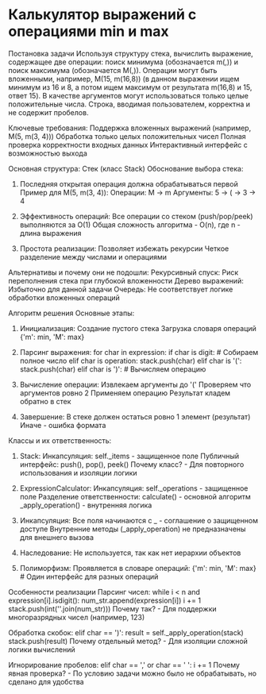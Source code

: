 # Калькулятор выражений с операциями min и max

Постановка задачи
Используя структуру стека, вычислить выражение, содержащее две операции: поиск минимума (обозначается m(,)) и поиск максимума (обозначается М(,)). Операции могут быть вложенными, например, M(15, m(16,8)) (в данном выражении ищем минимум из 16 и 8, а потом ищем максимум от результата m(16,8) и 15, ответ 15). В качестве аргументов могут использоваться только целые положительные числа. Строка, вводимая пользователем, корректна и не содержит пробелов.

Ключевые требования:
Поддержка вложенных выражений (например, M(5, m(3, 4)))
Обработка только целых положительных чисел
Полная проверка корректности входных данных
Интерактивный интерфейс с возможностью выхода

Основная структура: Стек (класс Stack)
Обоснование выбора стека:
1. Последняя открытая операция должна обрабатываться первой
Пример для M(5, m(3, 4)):
Операции: M → m
Аргументы: 5 → ( → 3 → 4

2. Эффективность операций:
Все операции со стеком (push/pop/peek) выполняются за O(1)
Общая сложность алгоритма - O(n), где n - длина выражения

3. Простота реализации:
Позволяет избежать рекурсии
Четкое разделение между числами и операциями

Альтернативы и почему они не подошли:
Рекурсивный спуск: Риск переполнения стека при глубокой вложенности
Дерево выражений: Избыточно для данной задачи
Очередь: Не соответствует логике обработки вложенных операций

Алгоритм решения
Основные этапы:
1. Инициализация:
Создание пустого стека
Загрузка словаря операций {'m': min, 'M': max}

2. Парсинг выражения:
for char in expression:
    if char is digit:
        # Собираем полное число
    elif char is operation:
        stack.push(char)
    elif char is '(':
        stack.push(char)
    elif char is ')':
        # Вычисляем операцию
3. Вычисление операции:
Извлекаем аргументы до '('
Проверяем что аргументов ровно 2
Применяем операцию
Результат кладем обратно в стек

4. Завершение:
В стеке должен остаться ровно 1 элемент (результат)
Иначе - ошибка формата


Классы и их ответственность:
1. Stack:
Инкапсуляция: self._items - защищенное поле
Публичный интерфейс: push(), pop(), peek()
Почему класс? - Для повторного использования и изоляции логики

2. ExpressionCalculator:
Инкапсуляция: self._operations - защищенное поле
Разделение ответственности:
calculate() - основной алгоритм
_apply_operation() - внутренняя логика


1. Инкапсуляция:
Все поля начинаются с _ - соглашение о защищенном доступе
Внутренние методы (_apply_operation) не предназначены для внешнего вызова

2. Наследование:
Не используется, так как нет иерархии объектов

3. Полиморфизм:
Проявляется в словаре операций:
{'m': min, 'M': max}  # Один интерфейс для разных операций


Особенности реализации
Парсинг чисел:
while i < n and expression[i].isdigit():
    num_str.append(expression[i])
    i += 1
stack.push(int(''.join(num_str)))
Почему так? - Для поддержки многоразрядных чисел (например, 123)

Обработка скобок:
elif char == ')':
    result = self._apply_operation(stack)
    stack.push(result)
Почему отдельный метод? - Для изоляции сложной логики вычислений

Игнорирование пробелов:
elif char == ',' or char == ' ':
    i += 1
Почему явная проверка? - По условию задачи можно было не обрабатывать, но сделано для удобства
